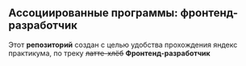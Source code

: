 ## Ассоциированные программы: фронтенд-разработчик
Этот **репозиторий** создан с целью удобства прохождения яндекс практикума, по треку ~~латте-хлёб~~ **Фронтенд-разработчик**
